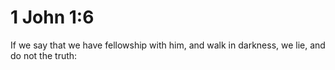 # 1 John 1:6

If we say that we have fellowship with him, and walk in darkness, we lie, and do not the truth: